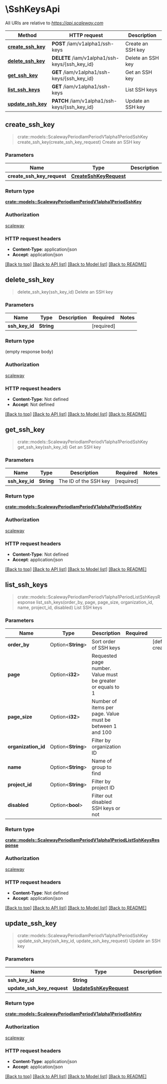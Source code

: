 # \SshKeysApi

All URIs are relative to *https://api.scaleway.com*

Method | HTTP request | Description
------------- | ------------- | -------------
[**create_ssh_key**](SshKeysApi.md#create_ssh_key) | **POST** /iam/v1alpha1/ssh-keys | Create an SSH key
[**delete_ssh_key**](SshKeysApi.md#delete_ssh_key) | **DELETE** /iam/v1alpha1/ssh-keys/{ssh_key_id} | Delete an SSH key
[**get_ssh_key**](SshKeysApi.md#get_ssh_key) | **GET** /iam/v1alpha1/ssh-keys/{ssh_key_id} | Get an SSH key
[**list_ssh_keys**](SshKeysApi.md#list_ssh_keys) | **GET** /iam/v1alpha1/ssh-keys | List SSH keys
[**update_ssh_key**](SshKeysApi.md#update_ssh_key) | **PATCH** /iam/v1alpha1/ssh-keys/{ssh_key_id} | Update an SSH key



## create_ssh_key

> crate::models::ScalewayPeriodIamPeriodV1alpha1PeriodSshKey create_ssh_key(create_ssh_key_request)
Create an SSH key

### Parameters


Name | Type | Description  | Required | Notes
------------- | ------------- | ------------- | ------------- | -------------
**create_ssh_key_request** | [**CreateSshKeyRequest**](CreateSshKeyRequest.md) |  | [required] |

### Return type

[**crate::models::ScalewayPeriodIamPeriodV1alpha1PeriodSshKey**](scaleway.iam.v1alpha1.SSHKey.md)

### Authorization

[scaleway](../README.md#scaleway)

### HTTP request headers

- **Content-Type**: application/json
- **Accept**: application/json

[[Back to top]](#) [[Back to API list]](../README.md#documentation-for-api-endpoints) [[Back to Model list]](../README.md#documentation-for-models) [[Back to README]](../README.md)


## delete_ssh_key

> delete_ssh_key(ssh_key_id)
Delete an SSH key

### Parameters


Name | Type | Description  | Required | Notes
------------- | ------------- | ------------- | ------------- | -------------
**ssh_key_id** | **String** |  | [required] |

### Return type

 (empty response body)

### Authorization

[scaleway](../README.md#scaleway)

### HTTP request headers

- **Content-Type**: Not defined
- **Accept**: Not defined

[[Back to top]](#) [[Back to API list]](../README.md#documentation-for-api-endpoints) [[Back to Model list]](../README.md#documentation-for-models) [[Back to README]](../README.md)


## get_ssh_key

> crate::models::ScalewayPeriodIamPeriodV1alpha1PeriodSshKey get_ssh_key(ssh_key_id)
Get an SSH key

### Parameters


Name | Type | Description  | Required | Notes
------------- | ------------- | ------------- | ------------- | -------------
**ssh_key_id** | **String** | The ID of the SSH key | [required] |

### Return type

[**crate::models::ScalewayPeriodIamPeriodV1alpha1PeriodSshKey**](scaleway.iam.v1alpha1.SSHKey.md)

### Authorization

[scaleway](../README.md#scaleway)

### HTTP request headers

- **Content-Type**: Not defined
- **Accept**: application/json

[[Back to top]](#) [[Back to API list]](../README.md#documentation-for-api-endpoints) [[Back to Model list]](../README.md#documentation-for-models) [[Back to README]](../README.md)


## list_ssh_keys

> crate::models::ScalewayPeriodIamPeriodV1alpha1PeriodListSshKeysResponse list_ssh_keys(order_by, page, page_size, organization_id, name, project_id, disabled)
List SSH keys

### Parameters


Name | Type | Description  | Required | Notes
------------- | ------------- | ------------- | ------------- | -------------
**order_by** | Option<**String**> | Sort order of SSH keys |  |[default to created_at_asc]
**page** | Option<**i32**> | Requested page number. Value must be greater or equals to 1 |  |
**page_size** | Option<**i32**> | Number of items per page. Value must be between 1 and 100 |  |
**organization_id** | Option<**String**> | Filter by organization ID |  |
**name** | Option<**String**> | Name of group to find |  |
**project_id** | Option<**String**> | Filter by project ID |  |
**disabled** | Option<**bool**> | Filter out disabled SSH keys or not |  |

### Return type

[**crate::models::ScalewayPeriodIamPeriodV1alpha1PeriodListSshKeysResponse**](scaleway.iam.v1alpha1.ListSSHKeysResponse.md)

### Authorization

[scaleway](../README.md#scaleway)

### HTTP request headers

- **Content-Type**: Not defined
- **Accept**: application/json

[[Back to top]](#) [[Back to API list]](../README.md#documentation-for-api-endpoints) [[Back to Model list]](../README.md#documentation-for-models) [[Back to README]](../README.md)


## update_ssh_key

> crate::models::ScalewayPeriodIamPeriodV1alpha1PeriodSshKey update_ssh_key(ssh_key_id, update_ssh_key_request)
Update an SSH key

### Parameters


Name | Type | Description  | Required | Notes
------------- | ------------- | ------------- | ------------- | -------------
**ssh_key_id** | **String** |  | [required] |
**update_ssh_key_request** | [**UpdateSshKeyRequest**](UpdateSshKeyRequest.md) |  | [required] |

### Return type

[**crate::models::ScalewayPeriodIamPeriodV1alpha1PeriodSshKey**](scaleway.iam.v1alpha1.SSHKey.md)

### Authorization

[scaleway](../README.md#scaleway)

### HTTP request headers

- **Content-Type**: application/json
- **Accept**: application/json

[[Back to top]](#) [[Back to API list]](../README.md#documentation-for-api-endpoints) [[Back to Model list]](../README.md#documentation-for-models) [[Back to README]](../README.md)

